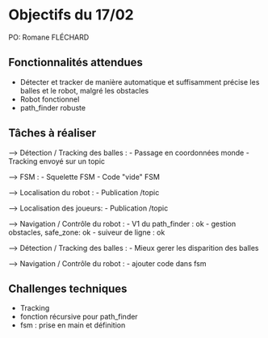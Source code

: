 # Objectifs du 17/02

PO: Romane FLÉCHARD


## Fonctionnalités attendues

- Détecter et tracker de manière automatique et suffisamment précise les balles et le robot, malgré les obstacles
- Robot fonctionnel
- path_finder robuste


## Tâches à réaliser

--> Détection / Tracking des balles : 
        - Passage en coordonnées monde
        - Tracking envoyé sur un topic 

--> FSM :
        - Squelette FSM
        - Code "vide" FSM 

--> Localisation du robot :
        - Publication /topic

--> Localisation des joueurs:
        - Publication /topic

--> Navigation / Contrôle du robot :
        - V1 du path_finder : ok
        - gestion obstacles, safe_zone: ok
        - suiveur de ligne : ok

--> Détection / Tracking des balles :
        - Mieux gerer les disparition des balles

--> Navigation / Contrôle du robot :
        - ajouter code dans fsm


## Challenges techniques

- Tracking
- fonction récursive pour path_finder
- fsm : prise en main et définition
